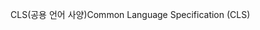 <span data-ttu-id="bf8ab-101">CLS(공용 언어 사양)</span><span class="sxs-lookup"><span data-stu-id="bf8ab-101">Common Language Specification (CLS)</span></span>